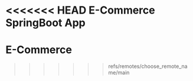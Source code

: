<<<<<<< HEAD
E-Commerce SpringBoot App
=======
# E-Commerce
>>>>>>> refs/remotes/choose_remote_name/main
